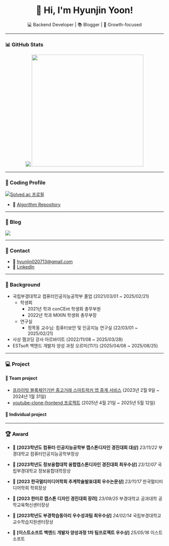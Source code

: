 <h1 align="center">👋 Hi, I'm Hyunjin Yoon!</h1>
<p align="center">💻 Backend Developer | 📚 Blogger | 🌱 Growth-focused</p>

---

### 📊 GitHub Stats

<p align="center">
  <img src="https://github-readme-stats.vercel.app/api?username=yoonhyunjin02&show_icons=true&theme=tokyonight" />
  <img src="https://github-readme-stats.vercel.app/api/top-langs/?username=yoonhyunjin02&layout=compact&theme=tokyonight" width="355px"/>
</p>

---

### 🎯 Coding Profile
  [![Solved.ac 프로필](http://mazassumnida.wtf/api/v2/generate_badge?boj=hyunjin0713)](https://solved.ac/hyunjin0713)

  - 🧩 [Algorithm Repository](https://github.com/yoonhyunjin02/Algorithm)
---

### 📝 Blog
<a href="https://yoonhyunjin.tistory.com/">
  <img src="https://img.shields.io/badge/Tistory-000000?style=for-the-badge&logo=Tistory&logoColor=white"> 
</a>

---

### 💬 Contact

- 📧 hyunjin020713@gmail.com
- 💼 [LinkedIn](https://www.linkedin.com/in/hyunjin020713)

---
### 🪪 Background
- 국립부경대학교 컴퓨터인공지능공학부 졸업 (2021/03/01 ~ 2025/02/21)
  - 학생회
    - 2021년 학과 conCEnt 학생회 총무부원
    - 2022년 학과 MIXIN 학생회 총무부장
  - 연구실
    - 정목동 교수님: 컴퓨터보안 및 인공지능 연구실 (22/03/01 ~ 2025/02/21)
- 사상 잼코딩 강사 아르바이트 (2022/11/08 ~ 2025/03/28)
- ESTsoft 백엔드 개발자 양성 과정 오르미(11기) (2025/04/08 ~ 2025/08/25)

---
  
### 💻 Project
#### 👥 Team project
- [프라이빗 블록체인기반 중고거래 스마트락커 앱 중계 서비스](https://github.com/PKNU-Ojakgyo) (2023년 2월 9일 ~ 2024년 1월 31일)
- [youtube-clone-frontend 프로젝트](https://github.com/yoonhyunjin02/youtube-clone-frontend) (2025년 4월 21일 ~ 2025년 5월 12일)

#### 👤 Individual project
---

### 🏆 Award
- 🥇 **[2023학년도 컴퓨터·인공지능공학부 캡스톤디자인 경진대회 대상]** *23/11/22* 부경대학교 컴퓨터인공지능공학부장상
- 🥈 **[2023학년도 정보융합대학 융합캡스톤디자인 경진대회 최우수상]** *23/12/07* 국립부경대학교 정보융합대학장상
- 🥇 **[2023 한국멀티미디어학회 추계학술발표대회 우수논문상]** *23/11/17* 한국멀티미디어학회 학회장상
- 🥉 **[2023 한미르 캡스톤 디자인 경진대회 장려]** *23/09/25* 부경대학교 공과대학 공학교육혁신센터장상
- 🥈 **[2023학년도 부경학습동아리 우수성과팀 최우수상]** *24/02/14* 국립부경대학교 교수학습지원센터장상

- 🥈 **[이스트소프트 백엔드 개발자 양성과정 1차 팀프로젝트 우수상]** *25/05/16* 이스트소프트

